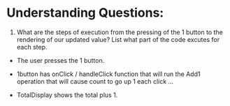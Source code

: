 # Understanding Questions:
1. What are the steps of execution from the pressing of the 1 button to the rendering of our updated value? List what part of the code excutes for each step.
* The user presses the 1 button.
* 1button has onClick / handleClick function that will run the Add1 operation that will cause count to go up 1 each click 
...

* TotalDisplay shows the total plus 1.
